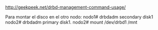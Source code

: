 http://geekpeek.net/drbd-management-command-usage/

Para montar el disco en el otro nodo:
nodo1# drbdadm secondary disk1
nodo2# drbdadm primary disk1.
nodo2# mount /dev/drbd1 /mnt

